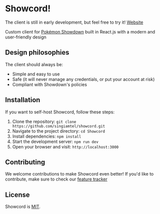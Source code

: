 # Showcord!

The client is still in early development, but feel free to try it! [Website](https://showcord.com/)

Custom client for [Pokémon Showdown](play.pokemonshowdown.com) built in React.js with a modern and user-friendly design


## Design philosophies

The client should always be:

- Simple and easy to use
- Safe (it will never manage any credentials, or put your account at risk)
- Compliant with Showdown's policies


## Installation

If you want to self-host Showcord, follow these steps:

1. Clone the repository: `git clone https://github.com/singiamtel/showcord.git`
2. Navigate to the project directory: `cd Showcord`
3. Install dependencies: `npm install`
4. Start the development server: `npm run dev`
5. Open your browser and visit: `http://localhost:3000`

## Contributing

We welcome contributions to make Showcord even better! If you'd like to contribute, make sure to check our [feature tracker](https://github.com/users/singiamtel/projects/1)

## License

Showcord is [MIT](https://opensource.org/licenses/MIT).
